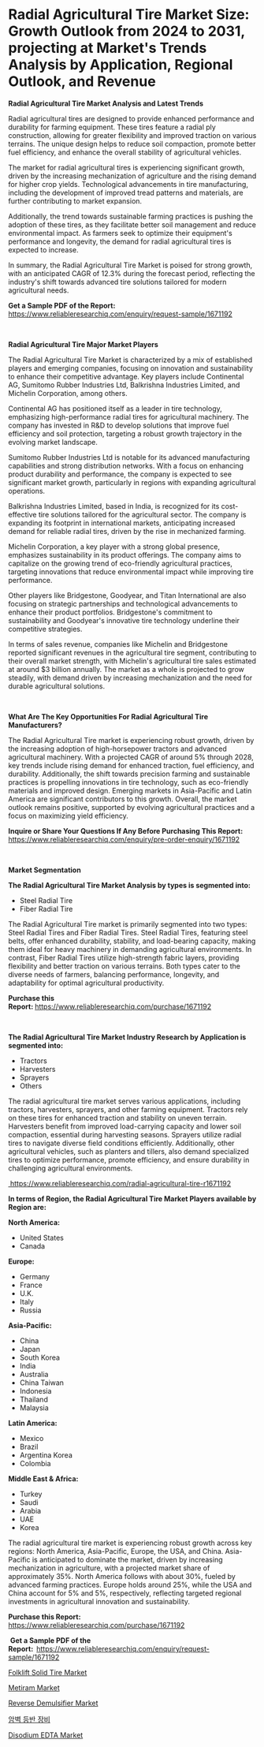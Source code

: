 <p><h1>Radial Agricultural Tire Market Size: Growth Outlook from 2024 to 2031, projecting at Market's Trends Analysis by Application, Regional Outlook, and Revenue</h1></p><p><strong>Radial Agricultural Tire Market Analysis and Latest Trends</strong></p>
<p><p>Radial agricultural tires are designed to provide enhanced performance and durability for farming equipment. These tires feature a radial ply construction, allowing for greater flexibility and improved traction on various terrains. The unique design helps to reduce soil compaction, promote better fuel efficiency, and enhance the overall stability of agricultural vehicles.</p><p>The market for radial agricultural tires is experiencing significant growth, driven by the increasing mechanization of agriculture and the rising demand for higher crop yields. Technological advancements in tire manufacturing, including the development of improved tread patterns and materials, are further contributing to market expansion. </p><p>Additionally, the trend towards sustainable farming practices is pushing the adoption of these tires, as they facilitate better soil management and reduce environmental impact. As farmers seek to optimize their equipment's performance and longevity, the demand for radial agricultural tires is expected to increase.</p><p>In summary, the Radial Agricultural Tire Market is poised for strong growth, with an anticipated CAGR of 12.3% during the forecast period, reflecting the industry's shift towards advanced tire solutions tailored for modern agricultural needs.</p></p>
<p><strong>Get a Sample PDF of the Report:&nbsp;</strong> <a href="https://www.reliableresearchiq.com/enquiry/request-sample/1671192?utm_campaign=1102&utm_medium=2&utm_source=Github&utm_content=ia&utm_term=10102024&utm_id=radial-agricultural-tire">https://www.reliableresearchiq.com/enquiry/request-sample/1671192</a></p>
<p>&nbsp;</p>
<p><strong>Radial Agricultural Tire Major Market Players</strong></p>
<p><p>The Radial Agricultural Tire Market is characterized by a mix of established players and emerging companies, focusing on innovation and sustainability to enhance their competitive advantage. Key players include Continental AG, Sumitomo Rubber Industries Ltd, Balkrishna Industries Limited, and Michelin Corporation, among others.</p><p>Continental AG has positioned itself as a leader in tire technology, emphasizing high-performance radial tires for agricultural machinery. The company has invested in R&D to develop solutions that improve fuel efficiency and soil protection, targeting a robust growth trajectory in the evolving market landscape.</p><p>Sumitomo Rubber Industries Ltd is notable for its advanced manufacturing capabilities and strong distribution networks. With a focus on enhancing product durability and performance, the company is expected to see significant market growth, particularly in regions with expanding agricultural operations.</p><p>Balkrishna Industries Limited, based in India, is recognized for its cost-effective tire solutions tailored for the agricultural sector. The company is expanding its footprint in international markets, anticipating increased demand for reliable radial tires, driven by the rise in mechanized farming.</p><p>Michelin Corporation, a key player with a strong global presence, emphasizes sustainability in its product offerings. The company aims to capitalize on the growing trend of eco-friendly agricultural practices, targeting innovations that reduce environmental impact while improving tire performance.</p><p>Other players like Bridgestone, Goodyear, and Titan International are also focusing on strategic partnerships and technological advancements to enhance their product portfolios. Bridgestone's commitment to sustainability and Goodyear's innovative tire technology underline their competitive strategies.</p><p>In terms of sales revenue, companies like Michelin and Bridgestone reported significant revenues in the agricultural tire segment, contributing to their overall market strength, with Michelin's agricultural tire sales estimated at around $3 billion annually. The market as a whole is projected to grow steadily, with demand driven by increasing mechanization and the need for durable agricultural solutions.</p></p>
<p>&nbsp;</p>
<p><strong>What Are The Key Opportunities For Radial Agricultural Tire Manufacturers?</strong></p>
<p><p>The Radial Agricultural Tire market is experiencing robust growth, driven by the increasing adoption of high-horsepower tractors and advanced agricultural machinery. With a projected CAGR of around 5% through 2028, key trends include rising demand for enhanced traction, fuel efficiency, and durability. Additionally, the shift towards precision farming and sustainable practices is propelling innovations in tire technology, such as eco-friendly materials and improved design. Emerging markets in Asia-Pacific and Latin America are significant contributors to this growth. Overall, the market outlook remains positive, supported by evolving agricultural practices and a focus on maximizing yield efficiency.</p></p>
<p><strong>Inquire or Share Your Questions If Any Before Purchasing This Report:</strong> <a href="https://www.reliableresearchiq.com/enquiry/pre-order-enquiry/1671192?utm_campaign=1102&utm_medium=2&utm_source=Github&utm_content=ia&utm_term=10102024&utm_id=radial-agricultural-tire">https://www.reliableresearchiq.com/enquiry/pre-order-enquiry/1671192</a></p>
<p>&nbsp;</p>
<p><strong>Market Segmentation</strong></p>
<p><strong>The Radial Agricultural Tire Market Analysis by types is segmented into:</strong></p>
<p><ul><li>Steel Radial Tire</li><li>Fiber Radial Tire</li></ul></p>
<p><p>The Radial Agricultural Tire market is primarily segmented into two types: Steel Radial Tires and Fiber Radial Tires. Steel Radial Tires, featuring steel belts, offer enhanced durability, stability, and load-bearing capacity, making them ideal for heavy machinery in demanding agricultural environments. In contrast, Fiber Radial Tires utilize high-strength fabric layers, providing flexibility and better traction on various terrains. Both types cater to the diverse needs of farmers, balancing performance, longevity, and adaptability for optimal agricultural productivity.</p></p>
<p><strong>Purchase this Report:&nbsp;</strong><a href="https://www.reliableresearchiq.com/purchase/1671192?utm_campaign=1102&utm_medium=2&utm_source=Github&utm_content=ia&utm_term=10102024&utm_id=radial-agricultural-tire">https://www.reliableresearchiq.com/purchase/1671192</a></p>
<p>&nbsp;</p>
<p><strong>The Radial Agricultural Tire Market Industry Research by Application is segmented into:</strong></p>
<p><ul><li>Tractors</li><li>Harvesters</li><li>Sprayers</li><li>Others</li></ul></p>
<p><p>The radial agricultural tire market serves various applications, including tractors, harvesters, sprayers, and other farming equipment. Tractors rely on these tires for enhanced traction and stability on uneven terrain. Harvesters benefit from improved load-carrying capacity and lower soil compaction, essential during harvesting seasons. Sprayers utilize radial tires to navigate diverse field conditions efficiently. Additionally, other agricultural vehicles, such as planters and tillers, also demand specialized tires to optimize performance, promote efficiency, and ensure durability in challenging agricultural environments.</p></p>
<p><a href="https://www.reliableresearchiq.com/radial-agricultural-tire-r1671192?utm_campaign=1102&utm_medium=2&utm_source=Github&utm_content=ia&utm_term=10102024&utm_id=radial-agricultural-tire">&nbsp;https://www.reliableresearchiq.com/radial-agricultural-tire-r1671192</a></p>
<p><strong>In terms of Region, the Radial Agricultural Tire Market Players available by Region are:</strong></p>
<p>
    <p> <strong> North America: </strong>
        <ul>
            <li>United States</li>
            <li>Canada</li>
        </ul>
        </p> 
    <p> <strong> Europe: </strong>
        <ul>
            <li>Germany</li>
            <li>France</li>
            <li>U.K.</li>
            <li>Italy</li>
            <li>Russia</li>
        </ul>
        </p> 
    <p> <strong> Asia-Pacific: </strong>
        <ul>
            <li>China</li>
            <li>Japan</li>
            <li>South Korea</li>
            <li>India</li>
            <li>Australia</li>
            <li>China Taiwan</li>
            <li>Indonesia</li>
            <li>Thailand</li>
            <li>Malaysia</li>
        </ul>
        </p> 
    <p> <strong> Latin America: </strong>
        <ul>
            <li>Mexico</li>
            <li>Brazil</li>
            <li>Argentina Korea</li>
            <li>Colombia</li>
        </ul>
        </p> 
    <p> <strong> Middle East & Africa: </strong>
        <ul>
            <li>Turkey</li>
            <li>Saudi</li>
            <li>Arabia</li>
            <li>UAE</li>
            <li>Korea</li>
        </ul>
    </p>
    </p>
<p><p>The radial agricultural tire market is experiencing robust growth across key regions: North America, Asia-Pacific, Europe, the USA, and China. Asia-Pacific is anticipated to dominate the market, driven by increasing mechanization in agriculture, with a projected market share of approximately 35%. North America follows with about 30%, fueled by advanced farming practices. Europe holds around 25%, while the USA and China account for 5% and 5%, respectively, reflecting targeted regional investments in agricultural innovation and sustainability.</p></p>
<p><strong>Purchase this Report: </strong><a href="https://www.reliableresearchiq.com/purchase/1671192?utm_campaign=1102&utm_medium=2&utm_source=Github&utm_content=ia&utm_term=10102024&utm_id=radial-agricultural-tire">https://www.reliableresearchiq.com/purchase/1671192</a></p>
<p>&nbsp;<strong>Get a Sample PDF of the Report:&nbsp;&nbsp;</strong><a href="https://www.reliableresearchiq.com/enquiry/request-sample/1671192?utm_campaign=1102&utm_medium=2&utm_source=Github&utm_content=ia&utm_term=10102024&utm_id=radial-agricultural-tire">https://www.reliableresearchiq.com/enquiry/request-sample/1671192</a></p>
<p><strong></strong></p>
<p><p><a href="https://github.com/arionmp/Market-Research-Report-List-5/blob/main/folklift-solid-tire-market.md?utm_campaign=1102&utm_medium=2&utm_source=Github&utm_content=ia&utm_term=10102024&utm_id=radial-agricultural-tire">Folklift Solid Tire Market</a></p><p><a href="https://www.linkedin.com/pulse/global-metiram-market-trends-innovations-forward-looking-analysis-bizwe?utm_campaign=1102&utm_medium=2&utm_source=Github&utm_content=ia&utm_term=10102024&utm_id=radial-agricultural-tire">Metiram Market</a></p><p><a href="https://www.linkedin.com/pulse/reverse-demulsifier-market-industry-landscape-growth-trajectories-knrse?utm_campaign=1102&utm_medium=2&utm_source=Github&utm_content=ia&utm_term=10102024&utm_id=radial-agricultural-tire">Reverse Demulsifier Market</a></p><p><a href="https://github.com/laholand/Market-Research-Report-List-6/blob/main/140966017406.md?utm_campaign=1102&utm_medium=2&utm_source=Github&utm_content=ia&utm_term=10102024&utm_id=radial-agricultural-tire">암벽 등반 장비</a></p><p><a href="https://www.linkedin.com/pulse/disodium-edta-market-global-insights-regional-analysis-2024-vypge?utm_campaign=1102&utm_medium=2&utm_source=Github&utm_content=ia&utm_term=10102024&utm_id=radial-agricultural-tire">Disodium EDTA Market</a></p></p>
